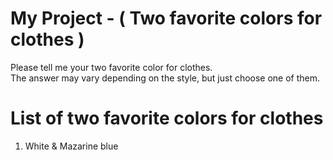 # My Project - ( Two favorite colors for clothes )
Please tell me your two favorite color for clothes.  
The answer may vary depending on the style, but just choose one of them.

# List of two favorite colors for clothes
1. White & Mazarine blue
